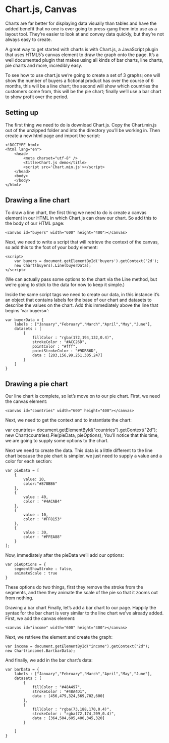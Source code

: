 # Chart.js, Canvas

Charts are far better for displaying data visually than tables and have the added benefit that no one is ever going to press-gang them into use as a layout tool. They’re easier to look at and convey data quickly, but they’re not always easy to create.

A great way to get started with charts is with Chart.js, a JavaScript plugin that uses HTML5’s canvas element to draw the graph onto the page. It’s a well documented plugin that makes using all kinds of bar charts, line charts, pie charts and more, incredibly easy.

To see how to use chart.js we’re going to create a set of 3 graphs; one will show the number of buyers a fictional product has over the course of 6 months, this will be a line chart; the second will show which countries the customers come from, this will be the pie chart; finally we’ll use a bar chart to show profit over the period.

## Setting up

The first thing we need to do is download Chart.js. Copy the Chart.min.js out of the unzipped folder and into the directory you’ll be working in. Then create a new html page and import the script:

```
<!DOCTYPE html>
<html lang="en">
    <head>
        <meta charset="utf-8" />
        <title>Chart.js demo</title>
        <script src='Chart.min.js'></script>
    </head>
    <body>
    </body>
</html>
```

## Drawing a line chart

To draw a line chart, the first thing we need to do is create a canvas element in our HTML in which Chart.js can draw our chart. So add this to the body of our HTML page:

```<canvas id="buyers" width="600" height="400"></canvas>```

Next, we need to write a script that will retrieve the context of the canvas, so add this to the foot of your body element:

```
<script>
    var buyers = document.getElementById('buyers').getContext('2d');
    new Chart(buyers).Line(buyerData);
</script>
```

(We can actually pass some options to the chart via the Line method, but we’re going to stick to the data for now to keep it simple.)

Inside the same script tags we need to create our data, in this instance it’s an object that contains labels for the base of our chart and datasets to describe the values on the chart. Add this immediately above the line that begins ‘var buyers=’:

```
var buyerData = {
	labels : ["January","February","March","April","May","June"],
	datasets : [
		{
			fillColor : "rgba(172,194,132,0.4)",
			strokeColor : "#ACC26D",
			pointColor : "#fff",
			pointStrokeColor : "#9DB86D",
			data : [203,156,99,251,305,247]
		}
	]
}
```


## Drawing a pie chart
Our line chart is complete, so let’s move on to our pie chart. First, we need the canvas element:

```
<canvas id="countries" width="600" height="400"></canvas>
```

Next, we need to get the context and to instantiate the chart:

var countries= document.getElementById("countries").getContext("2d");
new Chart(countries).Pie(pieData, pieOptions);
You’ll notice that this time, we are going to supply some options to the chart.

Next we need to create the data. This data is a little different to the line chart because the pie chart is simpler, we just need to supply a value and a color for each section:

```
var pieData = [
	{
		value: 20,
		color:"#878BB6"
	},
	{
		value : 40,
		color : "#4ACAB4"
	},
	{
		value : 10,
		color : "#FF8153"
	},
	{
		value : 30,
		color : "#FFEA88"
	}
];
```

Now, immediately after the pieData we’ll add our options:

```
var pieOptions = {
	segmentShowStroke : false,
	animateScale : true
}
```
These options do two things, first they remove the stroke from the segments, and then they animate the scale of the pie so that it zooms out from nothing.

 

Drawing a bar chart
Finally, let’s add  a bar chart to our page. Happily the syntax for the bar chart is very similar to the line chart we’ve already added. First, we add the canvas element:

```
<canvas id="income" width="600" height="400"></canvas>
```

Next, we retrieve the element and create the graph:
```
var income = document.getElementById("income").getContext("2d");
new Chart(income).Bar(barData);
```


And finally, we add in the bar chart’s data:

```
var barData = {
	labels : ["January","February","March","April","May","June"],
	datasets : [
		{
			fillColor : "#48A497",
			strokeColor : "#48A4D1",
			data : [456,479,324,569,702,600]
		},
		{
			fillColor : "rgba(73,188,170,0.4)",
			strokeColor : "rgba(72,174,209,0.4)",
			data : [364,504,605,400,345,320]
		}

	]
}
```



